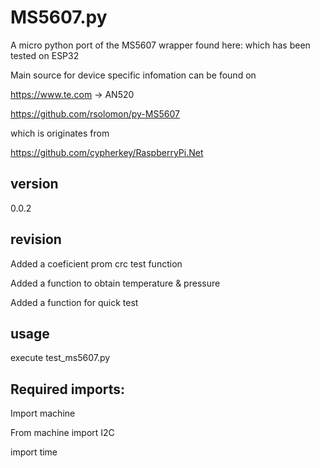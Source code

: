 MS5607.py
=====================
A micro python port of the MS5607 wrapper found here:
which has been tested on ESP32

Main source for device specific infomation can be found on

https://www.te.com -> AN520

https://github.com/rsolomon/py-MS5607

which is originates from

https://github.com/cypherkey/RaspberryPi.Net

version
---------------------
0.0.2

revision
--------------------
Added a coeficient prom crc test function

Added a function to obtain temperature & pressure

Added a function for quick test

usage
--------------------
execute test_ms5607.py

Required imports:
--------------------
Import machine

From machine import I2C

import time

